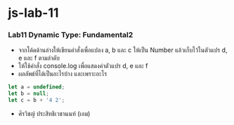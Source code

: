 # js-lab-11
### Lab11 Dynamic Type: Fundamental2
- จากโค้ดด้านล่างให้เขียนคำสั่งเพื่อแปลง a, b และ c ให้เป็น Number แล้วเก็บไว้ในตัวแปร d, e และ f ตามลำดับ
- ให้ใช้คำสั่ง console.log เพื่อแสดงค่าตัวแปร d, e และ f 
- ผลลัพธ์ที่ได้เป็นอะไรบ้าง และเพราะอะไร

```JavaScript
let a = undefined;
let b = null;
let c = b + '4 2';
```
- ศิรวิชญ์ ประสิทธิเวชานนท์ (เอม)